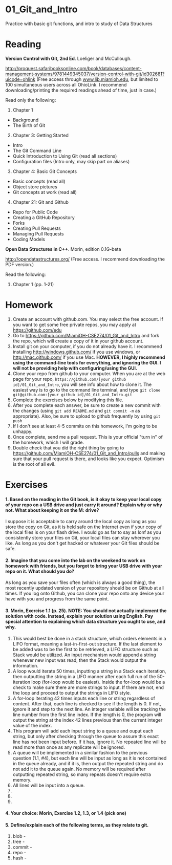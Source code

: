01_Git_and_Intro
================

Practice with basic git functions, and intro to study of Data Structures

Reading
=======

**Version Control with Git, 2nd Ed**. Loeliger and McCullough. 

http://proquest.safaribooksonline.com/book/databases/content-management-systems/9781449345037/version-control-with-git/id302681?uicode=ohlink (Free access through www.lib.miamioh.edu, but limited to 100 simultaneous users across all OhioLink. I recommend downloading/printing the required readings ahead of time, just in case.)

Read only the following:

1. Chapter 1
  * Background
  * The Birth of Git
2. Chapter 3: Getting Started
  * Intro
  * The Git Command Line
  * Quick Introduction to Using Git (read all sections)
  * Configuration files (Intro only, may skip part on aliases)
3. Chapter 4: Basic Git Concepts
  * Basic concepts (read all)
  * Object store pictures
  * Git concepts at work (read all)
4. Chapter 21: Git and Github
  * Repo for Public Code
  * Creating a GitHub Repository
  * Forks
  * Creating Pull Requests
  * Managing Pull Requests
  * Coding Models

**Open Data Structures in C++**. Morin, edition 0.1G-beta

http://opendatastructures.org/ (Free access. I recommend downloading the PDF version.)

Read the following:

1. Chapter 1 (pp. 1-21)

Homework
========

1. Create an account with github.com. You may select the free account. If you want to get some free private repos, you may apply at https://github.com/edu
2. Go to https://github.com/MiamiOH-CSE274/01_Git_and_Intro and fork the repo, which will create a copy of it in your github account.
3. Install git on your computer, if you do not already have it. I recommend installing http://windows.github.com/ if you use windows, or http://mac.github.com/ if you use Mac. **HOWEVER, I highly recommend using the command-line tools for everything, and ignoring the GUI. I will not be providing help with configuring/using the GUI.**
4. Clone your repo from github to your computer. When you are at the web page for your repo, `https://github.com/[your github id]/01_Git_and_Intro`, you will see info about how to clone it. The easiest way is to go to the command line terminal, and type `git clone git@github.com:[your github id]/01_Git_and_Intro.git`
6. Complete the exercises below by modifying this file.
7. After you complete each answer, be sure to create a new commit with the changes (using `git add README.md` and `git commit -m` as appropriate). Also, be sure to upload to github frequently by using `git push`
8. If I don't see at least 4-5 commits on this homework, I'm going to be unhappy.
9. Once complete, send me a pull request. This is your official "turn in" of the homework, which I will grade.
10. Double check that you did the right thing by going to https://github.com/MiamiOH-CSE274/01_Git_and_Intro/pulls and making sure that your pull request is there, and looks like you expect. Optimism is the root of all evil.

Exercises
=========

#### 1. Based on the reading in the Git book, is it okay to keep your local copy of your repo on a USB drive and just carry it around? Explain why or why not. What about keeping it on the M: drive?
I suppose it is acceptable to carry around the local copy as long as you store the copy on Git, as it is held safe on the Internet even if your copy of the local files is on your flash drive. I would go as far to say as lonf as you consistently store your files on Git, your local files can stay wherever you like. As long as you don't get hacked or whatever your Git files should be safe.

#### 2. Imagine that you come into the lab on the weekend to work on homework with friends, but you forgot to bring your USB drive with your repo on it. What should you do?
As long as you save your files often (which is always a good thing), the most recently updated version of your repository should be on Github at all times. If you log onto Github, you can clone your repo onto any device your have with you and progress from the same point.

#### 3. Morin, Exercise 1.1 (p. 25). NOTE: You should not actually implement the solution with code. Instead, explain your solution using English. Pay special attention to explaining which data structure you ought to use, and why.
1. This would best be done in a stack structure, which orders elements in a LIFO format, meaning a last-in-first-out structure. If the last element to be added was to be the first to be retrieved, a LIFO structure such as Stack would be utilized. An input mechanism would append a string whenever new input was read, then the Stack would output the information.
2. A loop would iterate 50 times, inputting a string in a Stack each iteration,  then outputting the string in a LIFO manner after each full run of the 50-iteration loop (for-loop would be easiest). Inside the for-loop would be a check to make sure there are more strings to input. If there are not, end the loop and proceed to output the strings in LIFO style.
3. A for-loop iterating 42 times inputs each line or string regardless of content. After that, each line is checked to see if the length is 0. If not, ignore it and step to the next line. An integer variable will be tracking the line number from the first line index. If the length is 0, the program will output the string at the index 42 lines previous than the current integer value of the index.
4. This program will add each input string to a queue and ouput each string, but only after checking through the queue to assure this exact line has not been input before. If it has, ignore it. No repeated line will be read more than once as any replicate will be ignored.
5. A queue will be implemented in a similar fashion to the previous question (1.1, #4), but each line will be input as long as it is not contained in the queue already, and if it is, then output the repeated string and do not add it to the queue again. No memory will be required after outputting repeated string, so many repeats doesn't require extra memory.
6. All lines will be input into a queue.
7. 
8. 
9. 

#### 4. Your choice: Morin, Exercise 1.2, 1.3, or 1.4 (pick one)


#### 5. Define/explain each of the following terms, as they relate to git.

1. blob - 
2. tree - 
3. commit - 
4. repo - 
5. hash - 
